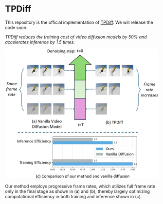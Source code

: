 # TPDiff

This repository is the official implementation of [TPDiff](https://arxiv.org/abs/2503.09566). We will release the code soon.

<em> TPDiff reduces the training cost of video diffusion models by 50% and accelerates inference by 1.5 times. </em>


![Overview_v7](https://github.com/showlab/TPDiff/blob/main/assets/teaser.png)

Our method employs progressive frame rates, which utilizes full frame rate only in the final stage as shown in (a) and (b), thereby largely optimizing computational efficiency in both training and inference shown in (c).


